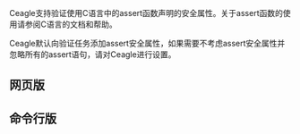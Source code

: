Ceagle支持验证使用C语言中的assert函数声明的安全属性。关于assert函数的使用请参阅C语言的文档和帮助。

Ceagle默认向验证任务添加assert安全属性，如果需要不考虑assert安全属性并忽略所有的assert语句，请对Ceagle进行设置。

## 网页版

## 命令行版
